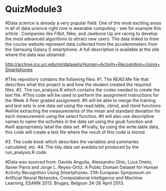 # QuizModule3

#Data science is already a very popular field. One of the most exciting areas in all of data science right now is wearable computing - see for example this article . Companies like Fitbit, Nike, and Jawbone Up are racing to develop the most advanced algorithms to attract new users. The data linked to from the course website represent data collected from the accelerometers from the Samsung Galaxy S smartphone. A full description is available at the site where the data was obtained:

http://archive.ics.uci.edu/ml/datasets/Human+Activity+Recognition+Using+Smartphones

#This repository contains the following files:
#1. The READ.Me file that describes what this project is and how the student created the required files.
#2. The run_analysis.R which contains the codes needed to create the text file.
#This code will be used to perform the assignment instructions for the Week 4 Peer graded assignment.
#It will be able to merge the training and test sets in one data set using the read.table, cbind, and rbind functions
#while extracting the measurements of the mean and standard deviation for each measurement using the select function.
#It will also use descriptive names to name the activities in the data set using the gsub function and
#will appropriately label the data set.
#Finally, by using the write.table data, this code will create a test file where the result of this code is stored.

#3. The code book which describes the variables and summaries calculated, etc.
#4. The tidy data set avedata.txt produced by the run_analysis.R code.

#Data was sourced from: Davide Anguita, Alessandro Ghio, Luca Oneto, Xavier Parra and Jorge L. Reyes-Ortiz. A Public Domain Dataset for Human Activity Recognition Using Smartphones. 21th European Symposium on Artificial Neural Networks, Computational Intelligence and Machine Learning, ESANN 2013. Bruges, Belgium 24-26 April 2013.



